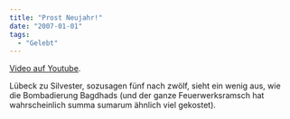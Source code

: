 ```yaml
---
title: "Prost Neujahr!"
date: "2007-01-01"
tags:
  - "Gelebt"
---
```


[Video auf Youtube](https://www.youtube.com/watch?v=4UqYkAaIKmU).

Lübeck zu Silvester, sozusagen fünf nach zwölf, sieht ein wenig aus, wie die Bombadierung Bagdhads (und der ganze Feuerwerksramsch hat wahrscheinlich summa sumarum ähnlich viel gekostet).
